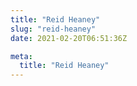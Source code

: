 ```yaml
---
title: "Reid Heaney"
slug: "reid-heaney"
date: 2021-02-20T06:51:36Z

meta:
  title: "Reid Heaney"
---
```


